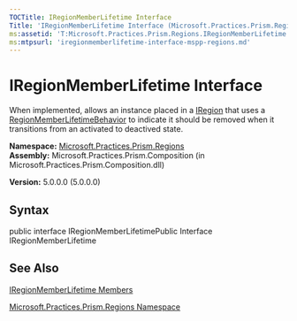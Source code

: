 ```yaml
---
TOCTitle: IRegionMemberLifetime Interface
Title: 'IRegionMemberLifetime Interface (Microsoft.Practices.Prism.Regions)'
ms:assetid: 'T:Microsoft.Practices.Prism.Regions.IRegionMemberLifetime'
ms:mtpsurl: 'iregionmemberlifetime-interface-mspp-regions.md'
---
```


# IRegionMemberLifetime Interface

When implemented, allows an instance placed in a [IRegion](https://msdn.microsoft.com/library/microsoft.practices.prism.regions.iregion) that uses a [RegionMemberLifetimeBehavior](https://msdn.microsoft.com/library/microsoft.practices.prism.regions.behaviors.regionmemberlifetimebehavior) to indicate it should be removed when it transitions from an activated to deactived state.

**Namespace:** [Microsoft.Practices.Prism.Regions](https://msdn.microsoft.com/library/microsoft.practices.prism.regions)
**Assembly:** Microsoft.Practices.Prism.Composition (in Microsoft.Practices.Prism.Composition.dll)

**Version:** 5.0.0.0 (5.0.0.0)

## Syntax
public interface IRegionMemberLifetimePublic Interface IRegionMemberLifetime

## See Also
[IRegionMemberLifetime Members](https://msdn.microsoft.com/allmembers.t:microsoft.practices.prism.regions.iregionmemberlifetime)

[Microsoft.Practices.Prism.Regions Namespace](https://msdn.microsoft.com/library/microsoft.practices.prism.regions)
